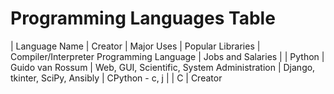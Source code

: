 # Programming Languages Table

| Language Name | Creator | Major Uses | Popular Libraries | Compiler/Interpreter Programming Language | Jobs and Salaries |
| Python | Guido van Rossum | Web, GUI, Scientific, System Administration | Django, tkinter, SciPy, Ansibly | CPython - c, j | 
| C | Creator
